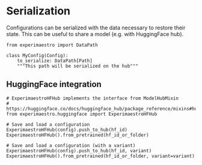 # Serialization

Configurations can be serialized with the data necessary
to restore their state. This can be useful to share a
model (e.g. with HuggingFace hub).

```py3
from experimaestro import DataPath

class MyConfig(Config):
    to_serialize: DataPath[Path]
    """This path will be serialized on the hub"""
```

## HuggingFace integration

```py3
# ExperimaestroHFHub implements the interface from ModelHubMixin
# https://huggingface.co/docs/huggingface_hub/package_reference/mixins#huggingface_hub.ModelHubMixin
from experimaestro.huggingface import ExperimaestroHFHub

# Save and load a configuration
ExperimaestroHFHub(config).push_to_hub(hf_id)
ExperimaestroHFHub().from_pretrained(hf_id_or_folder)

# Save and load a configuration (with a variant)
ExperimaestroHFHub(config).push_to_hub(hf_id, variant)
ExperimaestroHFHub().from_pretrained(hf_id_or_folder, variant=variant)
```
